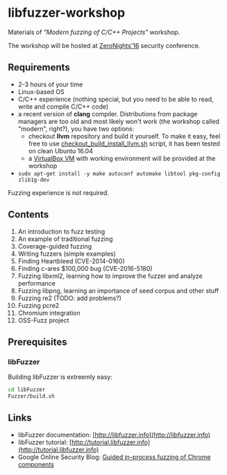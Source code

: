 # libfuzzer-workshop
Materials of *"Modern fuzzing of C/C++ Projects"* workshop.

The workshop will be hosted at [ZeroNights'16] security conference.

## Requirements

* 2-3 hours of your time
* Linux-based OS
* C/C++ experience (nothing special, but you need to be able to read, write and
compile C/C++ code)
* a recent version of **clang** compiler. Distributions from
package managers are too old and most likely won't work (the workshop
called "modern", right?), you have two options:
   * checkout **llvm** repository and build it yourself. To make it easy,
     feel free to use [checkout_build_install_llvm.sh] script, it has been
     tested on clean Ubuntu 16.04
   * a [VirtualBox VM] with working environment will be provided at the workshop
* `sudo apt-get install -y make autoconf automake libtool pkg-config zlib1g-dev`


Fuzzing experience is not required.

## Contents
1. An introduction to fuzz testing
2. An example of traditional fuzzing
3. Coverage-guided fuzzing
4. Writing fuzzers (simple examples)
5. Finding Heartbleed (CVE-2014-0160)
6. Finding c-ares $100,000 bug (CVE-2016-5180)
7. Fuzzing libxml2, learning how to improve the fuzzer and analyze performance
8. Fuzzing libpng, learning an importance of seed corpus and other stuff
9. Fuzzing re2 (TODO: add problems?)
10. Fuzzing pcre2
11. Chromium integration
12. OSS-Fuzz project


## Prerequisites

### libFuzzer
Building libFuzzer is extreemly easy:
```bash
cd libFuzzer
Fuzzer/build.sh
```


## Links

* libFuzzer documentation: [http://libfuzzer.info](http://libfuzzer.info)
* libFuzzer tutorial: [http://tutorial.libfuzzer.info](http://tutorial.libfuzzer.info)
* Google Online Security Blog: [Guided in-process fuzzing of Chrome components](https://security.googleblog.com/2016/08/guided-in-process-fuzzing-of-chrome.html)


[checkout_build_install_llvm.sh]: checkout_build_install_llvm.sh
[VirtualBox VM]: https://drive.google.com/file/d/0B19rvTqcOBfTaXJoeXZpcXNhMUE/view?usp=sharing
[ZeroNights'16]: https://2016.zeronights.org/program/workshops/#ws1
